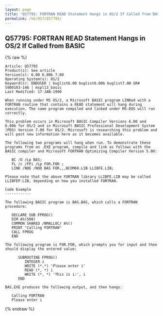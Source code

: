 ```yaml
---
layout: page
title: "Q57795: FORTRAN READ Statement Hangs in OS/2 If Called from BASIC"
permalink: /kb/057/Q57795/
---
```


## Q57795: FORTRAN READ Statement Hangs in OS/2 If Called from BASIC

{% raw %}

	Article: Q57795
	Product(s): See article
	Version(s): 6.00 6.00b 7.00
	Operating System(s): OS/2
	Keyword(s): ENDUSER | buglist6.00 buglist6.00b buglist7.00 SR# S900103-146 | mspl13_basic
	Last Modified: 17-JAN-1990
	
	When running under MS OS/2, a Microsoft BASIC program LINKed with a
	FORTRAN routine that contains a READ statement will hang during
	execution. The same program compiled and linked under MS-DOS will run
	correctly.
	
	This problem occurs in Microsoft BASIC Compiler Versions 6.00 and
	6.00b for OS/2 and in Microsoft BASIC Professional Development System
	(PDS) Version 7.00 for OS/2. Microsoft is researching this problem and
	will post new information here as it becomes available.
	
	The following two programs will hang when run. To demonstrate these
	programs from an .EXE program, compile and link as follows with the
	BASIC compiler and Microsoft FORTRAN Optimizing Compiler Version 5.00:
	
	   BC /O /Lp BAS;
	   FL /c /FPi /Lp FOR.FOR ;
	   LINK /NOE /NOD BAS FOR,,,BCOM60.LIB LLIBFE.LIB;
	
	Please note that the above FORTRAN library LLIBFE.LIB may be called
	LLIBFEP.LIB, depending on how you installed FORTRAN.
	
	Code Example
	------------
	
	The following BASIC program is BAS.BAS, which calls a FORTRAN
	procedure:
	
	   DECLARE SUB FPROG()
	   DIM A%(500)
	   COMMON SHARED /NMALLOC/ A%()
	   PRINT "Calling FORTRAN"
	   CALL FPROG
	   END
	
	The following program is FOR.FOR, which prompts you for input and then
	should display the entered value:
	
	      SUBROUTINE FPROG()
	         INTEGER i
	         WRITE (*,*) 'Please enter i'
	         READ (*, *) i
	         WRITE (*, *) 'This is i:', i
	      END
	
	BAS.EXE produces the following output, and then hangs:
	
	   Calling FORTRAN
	   Please enter i

{% endraw %}
